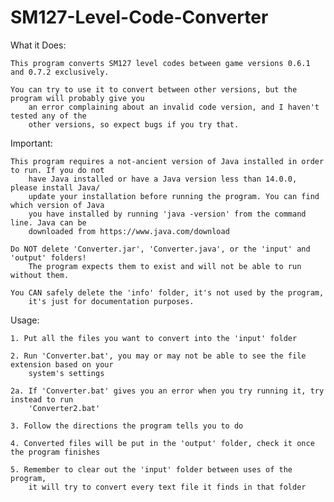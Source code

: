 # SM127-Level-Code-Converter

What it Does:

	This program converts SM127 level codes between game versions 0.6.1 and 0.7.2 exclusively.

	You can try to use it to convert between other versions, but the program will probably give you
		an error complaining about an invalid code version, and I haven't tested any of the
		other versions, so expect bugs if you try that.

Important:

	This program requires a not-ancient version of Java installed in order to run. If you do not
		have Java installed or have a Java version less than 14.0.0, please install Java/
		update your installation before running the program. You can find which version of Java
		you have installed by running 'java -version' from the command line. Java can be
		downloaded from https://www.java.com/download

	Do NOT delete 'Converter.jar', 'Converter.java', or the 'input' and 'output' folders!
		The program expects them to exist and will not be able to run without them.

	You CAN safely delete the 'info' folder, it's not used by the program,
		it's just for documentation purposes.

Usage:

	1. Put all the files you want to convert into the 'input' folder

	2. Run 'Converter.bat', you may or may not be able to see the file extension based on your
		system's settings
	
	2a. If 'Converter.bat' gives you an error when you try running it, try instead to run
		'Converter2.bat'

	3. Follow the directions the program tells you to do

	4. Converted files will be put in the 'output' folder, check it once the program finishes

	5. Remember to clear out the 'input' folder between uses of the program,
		it will try to convert every text file it finds in that folder
